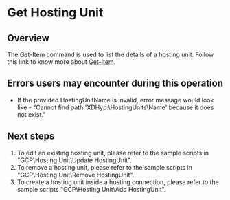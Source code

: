 # Get Hosting Unit
## Overview
The Get-Item command is used to list the details of a hosting unit.
Follow this link to know more about [Get-Item](https://developer-docs.citrix.com/en-us/citrix-virtual-apps-desktops-sdk/current-release/HostService/about_HypHostSnapIn.html).

## Errors users may encounter during this operation
* If the provided HostingUnitName is invalid, error message would look like - "Cannot find path 'XDHyp:\HostingUnits\Name' because it does not exist."

## Next steps
1. To edit an existing hosting unit, please refer to the sample scripts in "GCP\Hosting Unit\Update HostingUnit".
2. To remove a hosting unit, please refer to the sample scripts in "GCP\Hosting Unit\Remove HostingUnit".
3. To create a hosting unit inside a hosting connection, please refer to the sample scripts "GCP\Hosting Unit\Add HostingUnit".